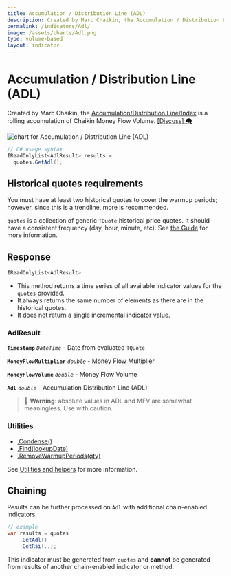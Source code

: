 ```yaml
---
title: Accumulation / Distribution Line (ADL)
description: Created by Marc Chaikin, the Accumulation / Distribution Line is a rolling accumulation of Chaikin Money Flow Volume.  It can be a leading momentum indicator for financial market price movements.
permalink: /indicators/Adl/
image: /assets/charts/Adl.png
type: volume-based
layout: indicator
---
```


# Accumulation / Distribution Line (ADL)

Created by Marc Chaikin, the [Accumulation/Distribution Line/Index](https://en.wikipedia.org/wiki/Accumulation/distribution_index) is a rolling accumulation of Chaikin Money Flow Volume.
[[Discuss] 🗨️](https://github.com/DaveSkender/Stock.Indicators/discussions/271 "Community discussion about this indicator")

![chart for Accumulation / Distribution Line (ADL)](/assets/charts/Adl.png)

```csharp
// C# usage syntax
IReadOnlyList<AdlResult> results =
  quotes.GetAdl();
```

## Historical quotes requirements

You must have at least two historical quotes to cover the warmup periods; however, since this is a trendline, more is recommended.

`quotes` is a collection of generic `TQuote` historical price quotes.  It should have a consistent frequency (day, hour, minute, etc).  See [the Guide]({{site.baseurl}}/guide/#historical-quotes) for more information.

## Response

```csharp
IReadOnlyList<AdlResult>
```

- This method returns a time series of all available indicator values for the `quotes` provided.
- It always returns the same number of elements as there are in the historical quotes.
- It does not return a single incremental indicator value.

### AdlResult

**`Timestamp`** _`DateTime`_ - Date from evaluated `TQuote`

**`MoneyFlowMultiplier`** _`double`_ - Money Flow Multiplier

**`MoneyFlowVolume`** _`double`_ - Money Flow Volume

**`Adl`** _`double`_ - Accumulation Distribution Line (ADL)

> &#128681; **Warning**: absolute values in ADL and MFV are somewhat meaningless.  Use with caution.

### Utilities

- [.Condense()]({{site.baseurl}}/utilities#condense)
- [.Find(lookupDate)]({{site.baseurl}}/utilities#find-indicator-result-by-date)
- [.RemoveWarmupPeriods(qty)]({{site.baseurl}}/utilities#remove-warmup-periods)

See [Utilities and helpers]({{site.baseurl}}/utilities#utilities-for-indicator-results) for more information.

## Chaining

Results can be further processed on `Adl` with additional chain-enabled indicators.

```csharp
// example
var results = quotes
    .GetAdl()
    .GetRsi(..);
```

This indicator must be generated from `quotes` and **cannot** be generated from results of another chain-enabled indicator or method.
